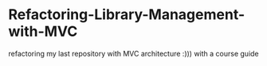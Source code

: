 # Refactoring-Library-Management-with-MVC
refactoring my last repository with MVC architecture :)))
with a course guide
